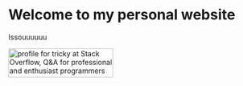 # Welcome to my personal website

Issouuuuuu

<a href="https://stackoverflow.com/users/6434448/tricky"><img src="https://stackoverflow.com/users/flair/6434448.png" width="208" height="58" alt="profile for tricky at Stack Overflow, Q&amp;A for professional and enthusiast programmers" title="profile for tricky at Stack Overflow, Q&amp;A for professional and enthusiast programmers"></a>